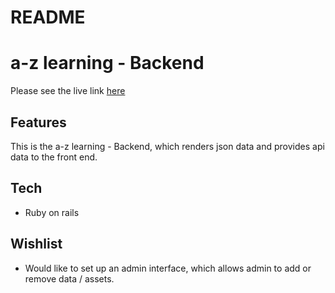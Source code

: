 # README

# a-z learning - Backend
Please see the live link [here](https://a-z-learning-backend.herokuapp.com/alphabets)

## Features
This is the a-z learning - Backend, which renders json data and provides api data to the front end.

## Tech
- Ruby on rails


## Wishlist
- Would like to set up an admin interface, which allows admin to add or remove data / assets.